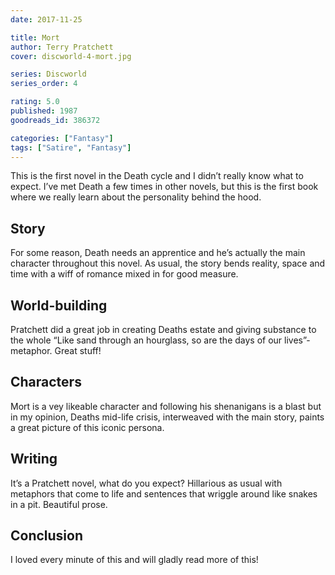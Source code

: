 ```yaml
---
date: 2017-11-25

title: Mort
author: Terry Pratchett
cover: discworld-4-mort.jpg

series: Discworld
series_order: 4

rating: 5.0
published: 1987
goodreads_id: 386372

categories: ["Fantasy"]
tags: ["Satire", "Fantasy"]
---
```


This is the first novel in the Death cycle and I didn’t really know what to expect. I’ve met Death a few times in other novels, but this is the first book where we really learn about the personality behind the hood.

<!--more-->

## Story

For some reason, Death needs an apprentice and he’s actually the main character throughout this novel. As usual, the story bends reality, space and time with a wiff of romance mixed in for good measure.

## World-building

Pratchett did a great job in creating Deaths estate and giving substance to the whole “Like sand through an hourglass, so are the days of our lives”-metaphor. Great stuff!

## Characters

Mort is a vey likeable character and following his shenanigans is a blast but in my opinion, Deaths mid-life crisis, interweaved with the main story, paints a great picture of this iconic persona.

## Writing

It’s a Pratchett novel, what do you expect? Hillarious as usual with metaphors that come to life and sentences that wriggle around like snakes in a pit. Beautiful prose.

## Conclusion

I loved every minute of this and will gladly read more of this!
